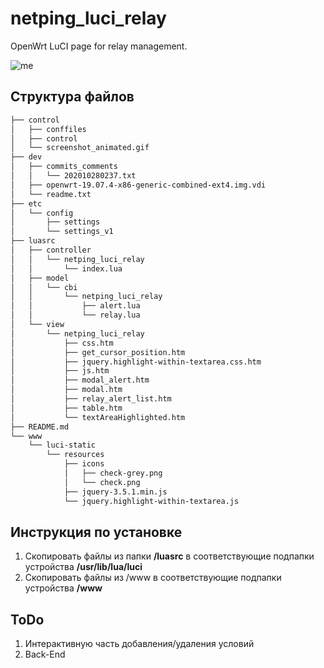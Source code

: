 # netping_luci_relay

OpenWrt LuCI page for relay management.

![me](https://github.com/Netping/netping_luci_relay/blob/v4/control/screenshot_animated.gif)

## Структура файлов

```bash
├── control
│   ├── conffiles
│   ├── control
│   └── screenshot_animated.gif
├── dev
│   ├── commits_comments
│   │   └── 202010280237.txt
│   ├── openwrt-19.07.4-x86-generic-combined-ext4.img.vdi
│   └── readme.txt
├── etc
│   └── config
│       ├── settings
│       └── settings_v1
├── luasrc
│   ├── controller
│   │   └── netping_luci_relay
│   │       └── index.lua
│   ├── model
│   │   └── cbi
│   │       └── netping_luci_relay
│   │           ├── alert.lua
│   │           └── relay.lua
│   └── view
│       └── netping_luci_relay
│           ├── css.htm
│           ├── get_cursor_position.htm
│           ├── jquery.highlight-within-textarea.css.htm
│           ├── js.htm
│           ├── modal_alert.htm
│           ├── modal.htm
│           ├── relay_alert_list.htm
│           ├── table.htm
│           └── textAreaHighlighted.htm
├── README.md
└── www
    └── luci-static
        └── resources
            ├── icons
            │   ├── check-grey.png
            │   └── check.png
            ├── jquery-3.5.1.min.js
            └── jquery.highlight-within-textarea.js
```

## Инструкция по установке

1. Скопировать файлы из папки **/luasrc** в соответствующие подпапки устройства **/usr/lib/lua/luci**
2. Скопировать файлы из /www в соответствующие подпапки устройства **/www**

## ToDo

1. Интерактивную часть добавления/удаления условий
2. Back-End
